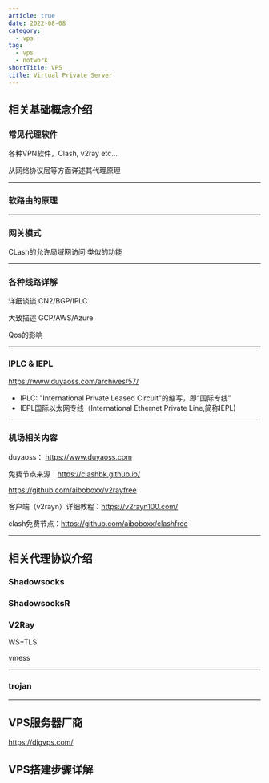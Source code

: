 ```yaml
---
article: true
date: 2022-08-08
category:
  - vps
tag:
  - vps
  - notwork
shortTitle: VPS
title: Virtual Private Server
---
```



## 相关基础概念介绍




### 常见代理软件


各种VPN软件，Clash, v2ray etc...


从网络协议层等方面详述其代理原理



---




### 软路由的原理











---




### 网关模式


CLash的允许局域网访问 类似的功能





---


### 各种线路详解

详细谈谈 CN2/BGP/IPLC

大致描述 GCP/AWS/Azure


Qos的影响





---




### IPLC & IEPL


https://www.duyaoss.com/archives/57/

- IPLC: "International Private Leased Circuit"的缩写，即“国际专线”
- IEPL国际以太网专线（International Ethernet Private Line,简称IEPL)


---

### 机场相关内容



duyaoss： https://www.duyaoss.com


免费节点来源：https://clashbk.github.io/

https://github.com/aiboboxx/v2rayfree

客户端（v2rayn）详细教程：https://v2rayn100.com/


clash免费节点：https://github.com/aiboboxx/clashfree




---




## 相关代理协议介绍


### Shadowsocks








### ShadowsocksR






### V2Ray


WS+TLS

vmess


---

### trojan








---










## VPS服务器厂商


https://digvps.com/








## VPS搭建步骤详解


















